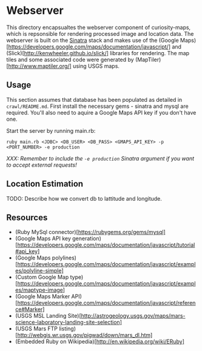 # Webserver 

This directory encapsualtes the webserver component of curiosity-maps, which is repsonsible for rendering 
processed image and location data. The webserver is built on the [Sinatra](http://www.sinatrarb.com/) stack
and makes use of the (Google Maps)[https://developers.google.com/maps/documentation/javascript/] and 
(Slick)[http://kenwheeler.github.io/slick/] libraries for rendering. The map tiles and some associated code 
were generated by (MapTiler)[http://www.maptiler.org/] using USGS maps.

## Usage

This section assumes that database has been populated as detailed in `crawl/README.md`. 
First install the necessary gems - sinatra and mysql are required. 
You'll also need to aquire a Google Maps API key if you don't have one. 

Start the server by running main.rb:

`ruby main.rb <JDBC> <DB_USER> <DB_PASS> <GMAPS_API_KEY> -p <PORT_NUMBER> -e production`

*XXX: Remember to include the `-e production` Sinatra argument if you want to accept external requests!*

## Location Estimation

TODO: Describe how we convert db to lattitude and longitude.

## Resources

- (Ruby MySql connector)[https://rubygems.org/gems/mysql]
- (Google Maps API key generation)[https://developers.google.com/maps/documentation/javascript/tutorial#api_key]
- (Google Maps polylines)[https://developers.google.com/maps/documentation/javascript/examples/polyline-simple]
- (Custom Google Map type)[https://developers.google.com/maps/documentation/javascript/examples/maptype-image]
- (Google Maps Marker API)[https://developers.google.com/maps/documentation/javascript/reference#Marker]
- (USGS MSL Landing Site)[http://astrogeology.usgs.gov/maps/mars-science-laboratory-landing-site-selection]
- (USGS Mars FTP listing)[http://webgis.wr.usgs.gov/pigwad/down/mars_dl.htm]
- (Embedded Ruby on Wikipedia)[http://en.wikipedia.org/wiki/ERuby]
